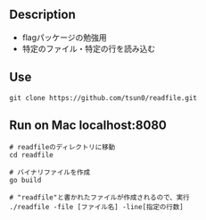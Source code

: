 ## Description

- flagパッケージの勉強用
- 特定のファイル・特定の行を読み込む

## Use

`git clone https://github.com/tsun0/readfile.git`

## Run on Mac localhost:8080

```
# readfileのディレクトリに移動
cd readfile

# バイナリファイルを作成
go build

# "readfile"と書かれたファイルが作成されるので、実行
./readfile -file [ファイル名] -line[指定の行数]
```